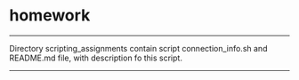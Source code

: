 # homework
***
Directory scripting_assignments contain script connection_info.sh and README.md file, with description fo this script.
***
